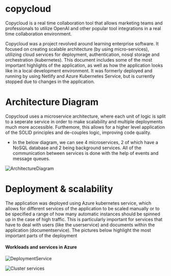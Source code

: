 # copycloud
Copycloud is a real time collaboration tool that allows marketing teams and professionals to utilize OpenAI and other popular tool integrations in a real time collaboration environment.

Copycloud was a project revolved around learning enterprise software. It focused on creating scalable architecture (by using micro-services), utilizing cloud services for deployment, authentication, nosql storage and orchestration (kubernetes). This document includes some of the most important highlights of the application, as well as how the application looks like in a local development environment. It was formerly deployed and running by using Netlify and Azure Kubernetes Service, but is currently stopped due to changes in the application.

<h1> Architecture Diagram </h1>
<p> Copycloud uses a microservice architecture, where each unit of logic is split to a seperate service in order to make scalability and multiple deployments much more accessible. Furthemore, this allows for a higher level application of the SOLID principles and de-couples logic, improving code quality.</p>

- In the below diagram, we can see 4 microservices, 2 of which have a NoSQL database and 2 being background services. All of the communication between services is done with the help of events and message queues.

![ArchitectureDiagram](https://github.com/SortedIvan/copycloud/assets/62967263/b1fe054b-2a76-4741-9125-a19850f80923)

<h1> Deployment & scalability</h1>
<p> The application was deployed using Azure kubernetes service, which allows for different services of the application to be scaled manually or to be specified a range of how many automatic instances should be spinned up in the case of high traffic. This is particularly important for services that have to deal with users (like the userservice) and documents within the application (documentservice). The pictures below highlight the most important parts of the deployment</p>

<h4>Workloads and services in Azure</h4>

![DeploymentService](https://github.com/SortedIvan/copycloud/assets/62967263/267f5833-31b0-443d-a513-b1ab7b916186)

![Cluster services](https://github.com/SortedIvan/copycloud/assets/62967263/9bffbf2a-8a02-4d50-8e04-fde13357baa9)
